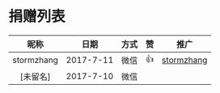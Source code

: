 # 捐赠列表

|昵称|日期|方式|赞|推广|
|:---:|:---:|:---:|:---:|:---:|
|stormzhang|2017-7-11|微信|👍|[stormzhang](https://github.com/stormzhang)
|[未留名]|2017-7-10|微信| | |


